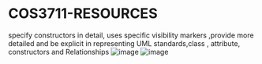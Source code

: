 # COS3711-RESOURCES

specify constructors in detail, uses specific visibility markers ,provide more detailed and be explicit in representing UML standards,class , attribute, constructors and Relationships
![image](https://github.com/user-attachments/assets/77354e6d-ac51-4d94-a6c9-4ad0324f664f)
![image](https://github.com/user-attachments/assets/fccb84f4-40c1-4c0b-84ae-943ab816e420)

